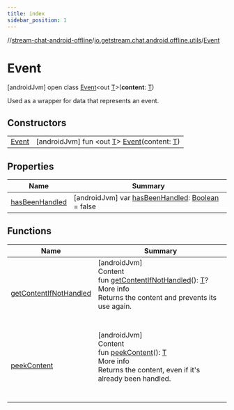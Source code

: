 ```yaml
---
title: index
sidebar_position: 1
---
```

//[stream-chat-android-offline](../../../index.md)/[io.getstream.chat.android.offline.utils](../index.md)/[Event](index.md)



# Event  
 [androidJvm] open class [Event](index.md)&lt;out [T](index.md)&gt;(**content**: [T](index.md))

Used as a wrapper for data that represents an event.

   


## Constructors  
  
| | |
|---|---|
| <a name="io.getstream.chat.android.offline.utils/Event/Event/#TypeParam(bounds=[kotlin.Any?])/PointingToDeclaration/"></a>[Event](Event.md)| <a name="io.getstream.chat.android.offline.utils/Event/Event/#TypeParam(bounds=[kotlin.Any?])/PointingToDeclaration/"></a> [androidJvm] fun &lt;out [T](index.md)&gt; [Event](Event.md)(content: [T](index.md))   <br/>|


## Properties  
  
|  Name |  Summary | 
|---|---|
| <a name="io.getstream.chat.android.offline.utils/Event/hasBeenHandled/#/PointingToDeclaration/"></a>[hasBeenHandled](hasBeenHandled.md)| <a name="io.getstream.chat.android.offline.utils/Event/hasBeenHandled/#/PointingToDeclaration/"></a> [androidJvm] var [hasBeenHandled](hasBeenHandled.md): [Boolean](https://kotlinlang.org/api/latest/jvm/stdlib/kotlin/-boolean/index.html) = false   <br/>|


## Functions  
  
|  Name |  Summary | 
|---|---|
| <a name="io.getstream.chat.android.offline.utils/Event/getContentIfNotHandled/#/PointingToDeclaration/"></a>[getContentIfNotHandled](getContentIfNotHandled.md)| <a name="io.getstream.chat.android.offline.utils/Event/getContentIfNotHandled/#/PointingToDeclaration/"></a>[androidJvm]  <br/>Content  <br/>fun [getContentIfNotHandled](getContentIfNotHandled.md)(): [T](index.md)?  <br/>More info  <br/>Returns the content and prevents its use again.  <br/><br/><br/>|
| <a name="io.getstream.chat.android.offline.utils/Event/peekContent/#/PointingToDeclaration/"></a>[peekContent](peekContent.md)| <a name="io.getstream.chat.android.offline.utils/Event/peekContent/#/PointingToDeclaration/"></a>[androidJvm]  <br/>Content  <br/>fun [peekContent](peekContent.md)(): [T](index.md)  <br/>More info  <br/>Returns the content, even if it's already been handled.  <br/><br/><br/>|

